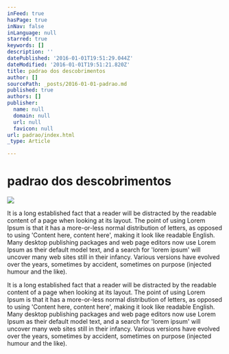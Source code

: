 ```yaml
---
inFeed: true
hasPage: true
inNav: false
inLanguage: null
starred: true
keywords: []
description: ''
datePublished: '2016-01-01T19:51:29.044Z'
dateModified: '2016-01-01T19:51:21.820Z'
title: padrao dos descobrimentos
author: []
sourcePath: _posts/2016-01-01-padrao.md
published: true
authors: []
publisher:
  name: null
  domain: null
  url: null
  favicon: null
url: padrao/index.html
_type: Article

---
```

# padrao dos descobrimentos
![](https://s3-us-west-2.amazonaws.com/the-grid-img/p/5447e7fd6ddc94bf175bee6f0a415820d060ea2a.jpg)

It
is a long established fact that a reader will be distracted by the 
readable content of a page when looking at its layout. The point of 
using Lorem Ipsum is that it has a more-or-less normal distribution of 
letters, as opposed to using 'Content here, content here', making it 
look like readable English. Many desktop publishing packages and web 
page editors now use Lorem Ipsum as their default model text, and a 
search for 'lorem ipsum' will uncover many web sites still in their 
infancy. Various versions have evolved over the years, sometimes by 
accident, sometimes on purpose (injected humour and the like).

It
is a long established fact that a reader will be distracted by the 
readable content of a page when looking at its layout. The point of 
using Lorem Ipsum is that it has a more-or-less normal distribution of 
letters, as opposed to using 'Content here, content here', making it 
look like readable English. Many desktop publishing packages and web 
page editors now use Lorem Ipsum as their default model text, and a 
search for 'lorem ipsum' will uncover many web sites still in their 
infancy. Various versions have evolved over the years, sometimes by 
accident, sometimes on purpose (injected humour and the like).